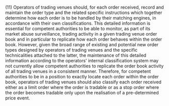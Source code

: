 (11) Operators of trading venues should, for each order received, record and maintain the order type and the related specific instructions which together determine how each order is to be handled by their matching engines, in accordance with their own classifications. This detailed information is essential for competent authorities to be able to monitor, as part of its market abuse surveillance, trading activity in a given trading venue order book and in particular to replicate how each order behaves within the order book. However, given the broad range of existing and potential new order types designed by operators of trading venues and the specific technicalities attached to the latter, the maintenance of this detailed information according to the operators' internal classification system may not currently allow competent authorities to replicate the order book activity of all trading venues in a consistent manner. Therefore, for competent authorities to be in a position to exactly locate each order within the order book, operators of trading venues should also classify each order received either as a limit order where the order is tradable or as a stop order where the order becomes tradable only upon the realisation of a pre-determined price event.